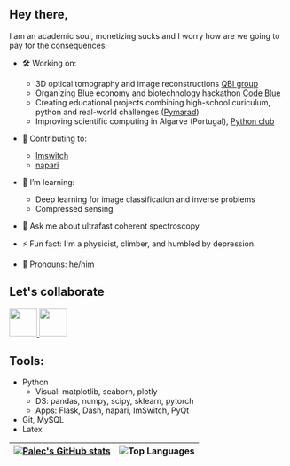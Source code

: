 ## Hey there,

I am an academic soul, monetizing sucks and I worry how are we going to pay for the consequences.

- 🛠️ Working on:
    * 3D optical tomography and image reconstructions [QBI group](https://github.com/QBioImaging)
    * Organizing Blue economy and biotechnology hackathon [Code Blue](https://codeblue.pt/)
    * Creating educational projects combining high-school curiculum, python and real-world challenges ([Pymarad](https://github.com/palec87/pymarad))
    * Improving scientific computing in Algarve (Portugal), [Python club](https://github.com/Py-ualg)
    
- 🎄 Contributing to:
    * [Imswitch](https://imswitch.readthedocs.io/en/stable/index.html)
    * [napari](https://napari.org/stable/)

- 🌱 I’m learning:
    * Deep learning for image classification and inverse problems
    * Compressed sensing

- 💬 Ask me about ultrafast coherent spectroscopy
- ⚡ Fun fact: I'm a physicist, climber, and humbled by depression.

<!-- - 🤔 I’m looking for help with 
- 💬 Ask me about ...
- 🔭 I’m currently working on finding problems to solve.
    * Algorithms: [codechef](https://www.codechef.com/users/palec87) (rating: 1760), [leetcode](https://leetcode.com/palec87/) (rating: 1567)
    * Data science: Kaggle etc.
    * Graphs

- 👯 I’m looking to collaborate on , for which I recently developed a web [App] too.
-->
- 🌈 Pronouns: he/him

## Let's collaborate
<a href="https://linkedin.com/in/david-palecek-49478b21b/">
    <img height="50" src="https://cdn2.iconfinder.com/data/icons/social-icon-3/512/social_style_3_in-306.png"/>
</a>

<a href="mailto:ddthumb@gmail.com">
    <img height="50" src="https://www.vectorlogo.zone/logos/gmail/gmail-tile.svg"/>
</a>

## Tools:
* Python
  * Visual: matplotlib, seaborn, plotly
  * DS: pandas, numpy, scipy, sklearn, pytorch
  * Apps: Flask, Dash, napari, ImSwitch, PyQt
* Git, MySQL
* Latex


| [![Palec's GitHub stats](https://github-readme-stats.vercel.app/api?username=palec87&theme=radical)](https://github.com/palec87/github-readme-stats) | ![Top Languages](https://github-readme-stats.vercel.app/api/top-langs/?username=palec87&hide=Jupyter%20Notebook&show_icons=true&langs_count=8&theme=radical&locale=en&layout=compact) |
| --- | --- |
